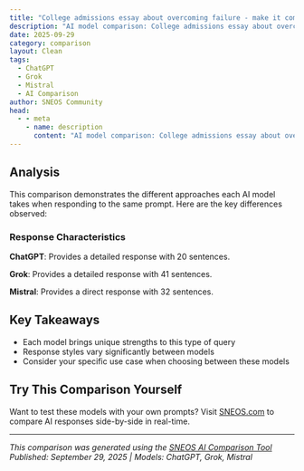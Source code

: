 ```yaml
---
title: "College admissions essay about overcoming failure - make it compelling and unique"
description: "AI model comparison: College admissions essay about overcoming failure - make it compelling and unique..."
date: 2025-09-29
category: comparison
layout: Clean
tags:
  - ChatGPT
  - Grok
  - Mistral
  - AI Comparison
author: SNEOS Community
head:
  - - meta
    - name: description
      content: "AI model comparison: College admissions essay about overcoming failure - make it compelling and unique..."
---
```


<ChatComparison
  title="College admissions essay about overcoming failure - make it compelling and unique"
  prompt="College admissions essay about overcoming failure - make it compelling and unique"
  :responses='{
    "ChatGPT": "Certainly! Here is a compelling and unique college admissions essay about overcoming failure:\n\n---\n\n**The Sound of Silence: How Failure Taught Me to Listen**\n\nWhen I first failed my high school piano recital, the silence that followed was deafening. I had spent months preparing for what I believed would be a flawless performance, yet my fingers faltered under the bright stage lights. The beautiful melodies I had envisioned turned into a jumbled mess of wrong notes and missed beats. I left the stage feeling smaller than ever, convinced that this failure defined me.\n\nBut in that silence, I began to listen.\n\nI realized I had been so focused on perfection that I forgot the reason I fell in love with music in the first place\u2014the joy it brought, the stories it told, and the emotions it stirred. My failure wasn\u2019t a full stop; it was a comma, a pause inviting me to pause and reflect.\n\nDetermined to transform this setback, I sought feedback from my teacher and peers, embracing critiques that once stung like needles. I practiced not just the notes but the emotions behind them, learning to connect with the music authentically rather than mechanically. I performed in small community events, where the stakes were lower but the impact was profound. Each time I played, my confidence grew, not because I was flawless, but because I was genuine.\n\nThis experience transcended piano. When I later struggled academically during my sophomore year, overwhelmed by a demanding schedule and self-doubt, I applied the same lesson\u2014listen, reflect, adapt. I sought help, restructured my study habits, and learned to find joy in the process rather than just the outcome.\n\nFailure taught me resilience not by denying disappointment but by encouraging me to face it honestly. It reshaped my understanding of success\u2014not as the absence of mistakes but as the courage to continue despite them.\n\nNow, as I prepare to enter college, I carry with me the lesson from that silent moment after my recital: sometimes, failure is not an end but an invitation to listen more deeply\u2014to ourselves, to others, and to the world around us. And in that listening, we find the strength to grow.\n\n---\n\nIf you\u2019d like, I can tailor it further to reflect your personal experiences or style!",
    "Grok": "**Overcoming Failure: The Art of Breaking and Rebuilding**\n\nFailure is a bitter pill, one that I swallowed whole at sixteen, standing on the stage of my high school auditorium, my voice cracking like a shattered glass under the weight of a forgotten line. I was the lead in our school\u2019s production of *Romeo and Juliet*, a role I had poured months of relentless preparation into, only to watch it crumble in front of an audience of my peers, teachers, and family. The silence that followed my stumbled words was louder than any applause I had dreamed of earning. I felt the heat of embarrassment sear through me, and as I mumbled through the rest of the scene, I wanted nothing more than to vanish. That night, failure wasn\u2019t just a moment\u2014it became a mirror, reflecting every insecurity I had ever buried. But it was also the anvil on which I forged my resilience, a story not of perfection, but of reconstruction.\n\nGrowing up, I was the kid who always played it safe. I memorized scripts in the quiet of my room, practiced inflections in front of a mirror, and stuck to roles I knew I could manage. Theatre was my sanctuary, a place where I could be someone else, someone braver. When I auditioned for Juliet, it wasn\u2019t just a role\u2014it was a declaration. I wanted to prove to myself, and to everyone watching, that I could step out of the shadows of supporting characters and claim the spotlight. I spent weeks dissecting every line, every emotion, until I could recite the balcony scene in my sleep. But on opening night, under the glare of the stage lights, my mind went blank. The words I had rehearsed a thousand times slipped through my fingers like sand. I saw the confusion in my Romeo\u2019s eyes, the stifled gasps from the audience, and worst of all, the pity in my director\u2019s gaze after the curtain fell. I had failed spectacularly, and there was no hiding it.\n\nThe days that followed were a haze of self-doubt. I replayed the moment endlessly, each memory sharper and more humiliating than the last. I considered quitting the production, convinced I wasn\u2019t cut out for the stage. But something inside me\u2014a stubborn flicker of the determination that had landed me the role in the first place\u2014refused to let go. I realized that walking away would mean letting failure define me, and I wasn\u2019t ready to give it that power. So, I made a choice: I would face the stage again, not as the Juliet I wanted to be, but as the one I was\u2014flawed, human, and still learning.\n\nI approached my director the next day, expecting judgment, but instead found encouragement. She suggested we rework my preparation, focusing less on rote memorization and more on emotional connection to the character. I spent hours with my castmates, running lines in informal settings\u2014over pizza, in the park, even during late-night FaceTime calls\u2014until the script felt less like a burden and more like a conversation. I learned to let go of the need for perfection and embrace the rawness of mistakes as part of the creative process. When I stumbled over a line in rehearsal, I laughed it off and kept going. Slowly, I rebuilt my confidence, not by erasing my failure, but by building around it.\n\nOpening night of our second weekend performance arrived, and as I stepped onto the stage, I felt the familiar tremor of nerves. But this time, I wasn\u2019t afraid of forgetting a line\u2014I was ready to tell a story, even if it wasn\u2019t flawless. The performance wasn\u2019t perfect; I hesitated once or twice, my voice wavering with emotion. But when the curtain fell, the applause wasn\u2019t just for Juliet\u2014it was for me, for showing up again. My castmates rushed to hug me backstage, and my director whispered, \u201CYou didn\u2019t just play Juliet tonight. You became her.\u201D That moment wasn\u2019t about triumph over failure; it was about learning to coexist with it, to let it teach me rather than break me.\n\nThis experience reshaped how I approach challenges, both on and off the stage. Failure is no longer a dead end but a detour, a chance to reassess and rebuild. It taught me the value of vulnerability, of asking for help, and of finding strength in community. Now, as I prepare for the next chapter of my life, I carry this lesson with me: success isn\u2019t the absence of failure, but the courage to keep moving forward despite it. I\u2019m not applying to college as someone who has never fallen, but as someone who has learned how to stand up again, stronger and more determined than before. And if I stumble in this new role\u2014whether in a lecture hall, a dormitory, or beyond\u2014I know I have the tools to rewrite my script, line by line, until the story is mine again.",
    "Mistral": "Title: **The Unseen Victory in Defeat**\n\nIn the pantheon of human experiences, failure is often cast as the villain. I was no exception to this belief until a series of events challenged my perspective and redefined my understanding of success.\n\nGrowing up, I was the proverbial \u0022big fish in a small pond.\u0022 Academics came easily to me, and I was accustomed to seeing my name at the top of the class rankings. This effortless success bred complacency, and I entered high school with the same lackadaisical attitude. However, my world was upended when I received my first progress report: a glaring \u0027D\u0027 stared back at me in Chemistry.\n\nI was initially shocked, then embarrassed, and finally, angry. I had never failed before, and I didn\u0027t know how to process this new experience. I was tempted to sweep it under the rug, to make excuses, or to simply give up. But there was a small voice inside me that whispered, \u0022What if there\u0027s more to this?\u0022\n\nI decided to listen to that voice. I started attending tutoring sessions, seeking help from my teacher, and dedicating hours to understanding the intricacies of chemical bonds and reactions. The road was arduous, and there were times when I felt like Sisyphus, condemned to push a boulder uphill only for it to roll back down. But I persevered.\n\nAs the semester drew to a close, I had pulled my grade up to a respectable \u0027B\u0027. It wasn\u0027t the \u0027A\u0027 I was used to, but it was a victory nonetheless. I had faced failure head-on and refused to let it define me. Instead, I chose to learn from it, to grow, and to evolve.\n\nThis experience taught me that failure is not the end but a stepping stone to success. It taught me humility, resilience, and the value of hard work. It showed me that success isn\u0027t always about being the best but about being better than you were yesterday.\n\nSince then, I\u0027ve embraced failure as a part of life, not something to be feared or avoided. I\u0027ve started a coding club at school, despite knowing nothing about coding initially. I\u0027ve tried out for the soccer team, even though I\u0027d never played before. I\u0027ve even started a small business, despite the risk of it not succeeding. Some of these ventures have been successful, others not so much. But each has taught me something valuable.\n\nIn conclusion, my journey has taught me that failure is not the opposite of success but a necessary part of it. It\u0027s through failure that we learn, grow, and find our true potential. And that\u0027s what I believe sets me apart. I\u0027m not just a straight-A student; I\u0027m a warrior who has faced failure and emerged stronger. I\u0027m not afraid to fall because I know that every fall brings with it the chance to rise again, stronger and wiser."
  }'
  published-date="16:28"
/>

## Analysis

This comparison demonstrates the different approaches each AI model takes when responding to the same prompt. Here are the key differences observed:

### Response Characteristics

**ChatGPT**: Provides a detailed response with 20 sentences. 

**Grok**: Provides a detailed response with 41 sentences. 

**Mistral**: Provides a direct response with 32 sentences. 

## Key Takeaways

- Each model brings unique strengths to this type of query
- Response styles vary significantly between models
- Consider your specific use case when choosing between these models

## Try This Comparison Yourself

Want to test these models with your own prompts? Visit [SNEOS.com](https://sneos.com) to compare AI responses side-by-side in real-time.

---

*This comparison was generated using the [SNEOS AI Comparison Tool](https://sneos.com)*
*Published: September 29, 2025 | Models: ChatGPT, Grok, Mistral*
